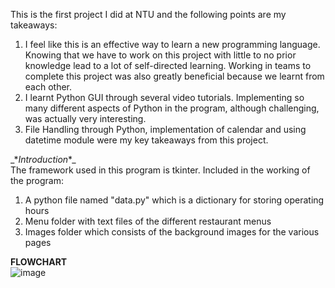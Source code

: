 This is the first project I did at NTU and the following points are my takeaways:
1) I feel like this is an effective way to learn a new programming language. Knowing that we have to work on this project with little to no prior knowledge lead to a lot of self-directed learning. Working in teams to complete this project was also greatly beneficial because we learnt from each other.
2) I learnt Python GUI through several video tutorials. Implementing so many different aspects of Python in the program, although challenging, was actually very interesting. 
3) File Handling through Python, implementation of calendar and using datetime module were my key takeaways from this project. 

_\**Introduction**\_\
The framework used in this program is tkinter. Included in the working of the program:
1) A python file named "data.py" which is a dictionary for storing operating hours
2) Menu folder with text files of the different restaurant menus
3) Images folder which consists of the background images for the various pages


**FLOWCHART**\
![image](https://user-images.githubusercontent.com/79359151/109812529-2211ce00-7c67-11eb-8f2b-2e4a34e4ad62.png)
